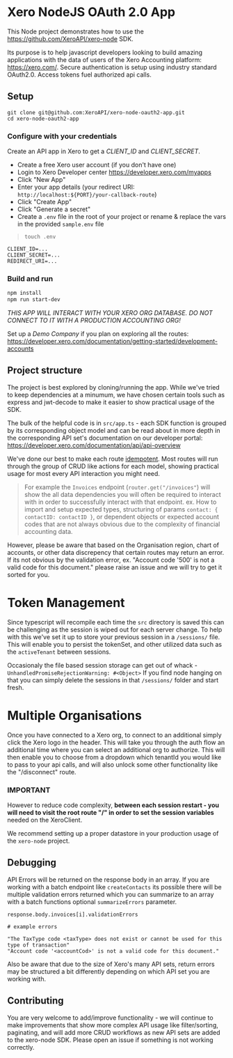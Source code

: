 # Xero NodeJS OAuth 2.0 App
This Node project demonstrates how to use the https://github.com/XeroAPI/xero-node SDK.

Its purpose is to help javascript developers looking to build amazing applications with the data of users of the Xero Accounting platform: https://xero.com/. Secure authentication is setup using industry standard OAuth2.0. Access tokens fuel authorized api calls.

## Setup
```
git clone git@github.com:XeroAPI/xero-node-oauth2-app.git
cd xero-node-oauth2-app
```

### Configure with your credentials
Create an API app in Xero to get a *CLIENT_ID* and *CLIENT_SECRET*.

* Create a free Xero user account (if you don't have one) 
* Login to Xero Developer center https://developer.xero.com/myapps
* Click "New App"
* Enter your app details (your redirect URI: `http://localhost:${PORT}/your-callback-route`)
* Click "Create App"
* Click "Generate a secret"
* Create a `.env` file in the root of your project or rename & replace the vars in the provided `sample.env` file
> `touch .env`
```
CLIENT_ID=...
CLIENT_SECRET=...
REDIRECT_URI=...
```

### Build and run

```sh
npm install
npm run start-dev
```

*THIS APP WILL INTERACT WITH YOUR XERO ORG DATABASE. DO NOT CONNECT TO IT WITH A PRODUCTION ACCOUNTING ORG!*

Set up a *Demo Company* if you plan on exploring all the routes: https://developer.xero.com/documentation/getting-started/development-accounts

## Project structure
The project is best explored by cloning/running the app. While we've tried to keep dependencies at a minumum, we have chosen certain tools such as express and jwt-decode to make it easier to show practical usage of the SDK.

The bulk of the helpful code is in `src/app.ts` - each SDK function is grouped by its corresponding object model and can be read about in more depth in the corresponding API set's documentation on our developer portal: https://developer.xero.com/documentation/api/api-overview

We've done our best to make each route [idempotent](https://www.restapitutorial.com/lessons/idempotency.html). Most routes will run through the group of CRUD like actions for each model, showing practical usage for most every API interaction you might need. 

> For example the `Invoices` endpoint (`router.get("/invoices"`) will show the all data dependencies you will often be required to interact with in order to successfully interact with that endpoint. ex. How to import and setup expected types, structuring of params `contact: { contactID: contactID }`, or dependent objects or expected account codes that are not always obvious due to the complexity of financial accounting data.

However, please be aware that based on the Organisation region, chart of accounts, or other data discrepency that certain routes may return an error. If its not obvious by the validation error, ex. "Account code '500' is not a valid code for this document." please raise an issue and we will try to get it sorted for you.

# Token Management

Since typescript will recompile each time the `src` directory is saved this can be challenging as the session is wiped out for each server change. To help with this we've set it up to store your previous session in a `/sessions/` file. This will enable you to persist the tokenSet, and other utilized data such as the `activeTenant` between sessions.

Occasionaly the file based session storage can get out of whack -`UnhandledPromiseRejectionWarning: #<Object>` If you find node hanging on that you can simply delete the sessions in that `/sessions/` folder and start fresh.

# Multiple Organisations

Once you have connected to a Xero org, to connect to an additional simply click the Xero logo in the header. This will take you through the auth flow an additional time where you can select an additional org to authorize. This will then enable you to choose from a dropdown which tenantId you would like to pass to your api calls, and will also unlock some other functionality like the "/disconnect" route.

### IMPORTANT
However to reduce code complexity, **between each session restart - you will need to visit the root route "/" in order to set the session variables** needed on the XeroClient.

We recommend setting up a proper datastore in your production usage of the `xero-node` project.


## Debugging

API Errors will be returned on the response body in an array. If you are working with a batch endpoint like `createContacts` its possible there will be multiple validation errors returned which you can summarize to an array with a batch functions optional `summarizeErrors` parameter.
 
```
response.body.invoices[i].validationErrors

# example errors

"The TaxType code <taxType> does not exist or cannot be used for this type of transaction"
"Account code '<accountCod>' is not a valid code for this document."
```

Also be aware that due to the size of Xero's many API sets, return errors may be structured a bit differently depending on which API set you are working with.


## Contributing
You are very welcome to add/improve functionality - we will continue to make improvements that show more complex API usage like filter/sorting, paginating, and will add more CRUD workflows as new API sets are added to the xero-node SDK. Please open an issue if something is not working correctly.
